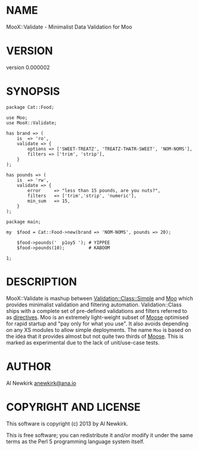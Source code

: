 # NAME

MooX::Validate - Minimalist Data Validation for Moo

# VERSION

version 0.000002

# SYNOPSIS

    package Cat::Food;

    use Moo;
    use MooX::Validate;

    has brand => (
        is  => 'ro',
        validate => {
            options => ['SWEET-TREATZ', 'TREATZ-THATR-SWEET', 'NOM-NOMS'],
            filters => ['trim', 'strip'],
        }
    );

    has pounds => (
        is  => 'rw',
        validate => {
            error     => "less than 15 pounds, are you nuts?",
            filters   => ['trim','strip', 'numeric'],
            min_sum   => 15,
        }
    );

    package main;

    my  $food = Cat::Food->new(brand => 'NOM-NOMS', pounds => 20);

        $food->pounds('  p1oy5 '); # YIPPEE
        $food->pounds(10);         # KABOOM

    1;

# DESCRIPTION

MooX::Validate is mashup between [Validation::Class::Simple](http://search.cpan.org/perldoc?Validation::Class::Simple) and [Moo](http://search.cpan.org/perldoc?Moo) which
provides minimalist validation and filtering automation. Validation::Class ships
with a complete set of pre-defined validations and filters referred to as
[directives](http://search.cpan.org/perldoc?Validation::Class::Directives#DIRECTIVES). Moo is an extremely
light-weight subset of [Moose](http://search.cpan.org/perldoc?Moose) optimised for rapid startup and "pay only for
what you use". It also avoids depending on any XS modules to allow simple
deployments. The name `Moo` is based on the idea that it provides almost but
not quite two thirds of [Moose](http://search.cpan.org/perldoc?Moose). This is marked as experimental due to the
lack of unit/use-case tests.

# AUTHOR

Al Newkirk <anewkirk@ana.io>

# COPYRIGHT AND LICENSE

This software is copyright (c) 2013 by Al Newkirk.

This is free software; you can redistribute it and/or modify it under
the same terms as the Perl 5 programming language system itself.
